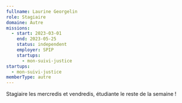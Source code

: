 ```yaml
---
fullname: Laurine Georgelin
role: Stagiaire
domaine: Autre
missions:
  - start: 2023-03-01
    end: 2023-05-25
    status: independent
    employer: SPIP
    startups:
      - mon-suivi-justice
startups:
  - mon-suivi-justice
memberType: autre
---
```

Stagiaire les mercredis et vendredis, étudiante le reste de la semaine !